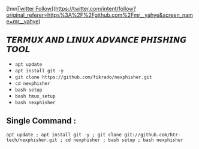 
[!mn[Twitter Follow](https://img.shields.io/twitter/follow/mr__yahye?color=1DA1F2&logo=twitter&style=for-the-badge)](https://twitter.com/intent/follow?original_referer=https%3A%2F%2Fgithub.com%2Fmr__yahye&screen_name=mr__yahye)

## 𝙏𝙀𝙍𝙈𝙐𝙓 𝘼𝙉𝘿 𝙇𝙄𝙉𝙐𝙓 𝘼𝘿𝙑𝘼𝙉𝘾𝙀 𝙋𝙃𝙄𝙎𝙃𝙄𝙉𝙂 𝙏𝙊𝙊𝙇 


* `apt update`
* `apt install git -y`
* `git clone https://github.com/fikrado/nexphisher.git`
* `cd nexphisher`
* `bash setup`
* `bash tmux_setup`
* `bash nexphisher`




## Single Command :
```
apt update ; apt install git -y ; git clone git://github.com/htr-tech/nexphisher.git ; cd nexphisher ; bash setup ; bash nexphisher
```
